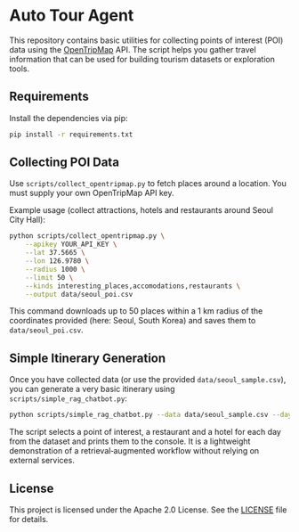 # Auto Tour Agent

This repository contains basic utilities for collecting points of interest (POI) data using the [OpenTripMap](https://opentripmap.io/product) API. The script helps you gather travel information that can be used for building tourism datasets or exploration tools.

## Requirements

Install the dependencies via pip:

```bash
pip install -r requirements.txt
```

## Collecting POI Data

Use `scripts/collect_opentripmap.py` to fetch places around a location. You must supply your own OpenTripMap API key.

Example usage (collect attractions, hotels and restaurants around Seoul City Hall):

```bash
python scripts/collect_opentripmap.py \
    --apikey YOUR_API_KEY \
    --lat 37.5665 \
    --lon 126.9780 \
    --radius 1000 \
    --limit 50 \
    --kinds interesting_places,accomodations,restaurants \
    --output data/seoul_poi.csv
```

This command downloads up to 50 places within a 1 km radius of the coordinates provided (here: Seoul, South Korea) and saves them to `data/seoul_poi.csv`.

## Simple Itinerary Generation

Once you have collected data (or use the provided `data/seoul_sample.csv`), you can
generate a very basic itinerary using `scripts/simple_rag_chatbot.py`:

```bash
python scripts/simple_rag_chatbot.py --data data/seoul_sample.csv --days 2
```

The script selects a point of interest, a restaurant and a hotel for each day from
the dataset and prints them to the console. It is a lightweight demonstration of a
retrieval‐augmented workflow without relying on external services.

## License

This project is licensed under the Apache 2.0 License. See the [LICENSE](LICENSE) file for details.

